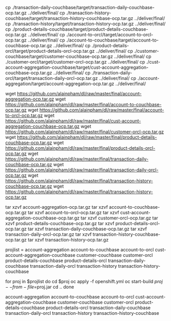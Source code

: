 cp ./transaction-daily-couchbase/target/transaction-daily-couchbase-ocp.tar.gz ../deliver/final/
cp ./transaction-history-couchbase/target/transaction-history-couchbase-ocp.tar.gz ../deliver/final/
cp ./transaction-history/target/transaction-history-ocp.tar.gz ../deliver/final/
cp ./product-details-couchbase/target/product-details-couchbase-ocp.tar.gz ../deliver/final/
cp ./account-to-orcl/target/account-to-orcl-ocp.tar.gz ../deliver/final/
cp ./account-to-couchbase/target/account-to-couchbase-ocp.tar.gz ../deliver/final/
cp ./product-details-orcl/target/product-details-orcl-ocp.tar.gz ../deliver/final/
cp ./customer-couchbase/target/customer-couchbase-ocp.tar.gz ../deliver/final/
cp ./customer-orcl/target/customer-orcl-ocp.tar.gz ../deliver/final/ 
cp ./cust-account-aggregation-couchbase/target/cust-account-aggregation-couchbase-ocp.tar.gz ../deliver/final/
cp ./transaction-daily-orcl/target/transaction-daily-orcl-ocp.tar.gz ../deliver/final/
cp ./account-aggregation/target/account-aggregation-ocp.tar.gz ../deliver/final/



wget https://github.com/alainpham/dl/raw/master/final/account-aggregation-ocp.tar.gz
wget https://github.com/alainpham/dl/raw/master/final/account-to-couchbase-ocp.tar.gz
wget https://github.com/alainpham/dl/raw/master/final/account-to-orcl-ocp.tar.gz
wget https://github.com/alainpham/dl/raw/master/final/cust-account-aggregation-couchbase-ocp.tar.gz
wget https://github.com/alainpham/dl/raw/master/final/customer-orcl-ocp.tar.gz
wget https://github.com/alainpham/dl/raw/master/final/product-details-couchbase-ocp.tar.gz
wget https://github.com/alainpham/dl/raw/master/final/product-details-orcl-ocp.tar.gz
wget https://github.com/alainpham/dl/raw/master/final/transaction-daily-couchbase-ocp.tar.gz
wget https://github.com/alainpham/dl/raw/master/final/transaction-daily-orcl-ocp.tar.gz
wget https://github.com/alainpham/dl/raw/master/final/transaction-history-couchbase-ocp.tar.gz
wget https://github.com/alainpham/dl/raw/master/final/transaction-history-ocp.tar.gz

tar xzvf account-aggregation-ocp.tar.gz
tar xzvf account-to-couchbase-ocp.tar.gz
tar xzvf account-to-orcl-ocp.tar.gz
tar xzvf cust-account-aggregation-couchbase-ocp.tar.gz
tar xzvf customer-orcl-ocp.tar.gz
tar xzvf product-details-couchbase-ocp.tar.gz
tar xzvf product-details-orcl-ocp.tar.gz
tar xzvf transaction-daily-couchbase-ocp.tar.gz
tar xzvf transaction-daily-orcl-ocp.tar.gz
tar xzvf transaction-history-couchbase-ocp.tar.gz
tar xzvf transaction-history-ocp.tar.gz


projlist = account-aggregation account-to-couchbase account-to-orcl cust-account-aggregation-couchbase customer-couchbase customer-orcl product-details-couchbase product-details-orcl transaction-daily-couchbase transaction-daily-orcl transaction-history transaction-history-couchbase

for proj in $projlist
do
cd $proj
oc apply -f openshift.yml
oc start-build $proj --from-file=$proj.jar
cd ..
done

account-aggregation
account-to-couchbase
account-to-orcl
cust-account-aggregation-couchbase
customer-couchbase
customer-orcl
product-details-couchbase
product-details-orcl
transaction-daily-couchbase
transaction-daily-orcl
transaction-history
transaction-history-couchbase

